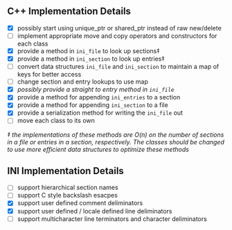 
## C++ Implementation Details
* [x] possibly start using unique_ptr or shared_ptr instead of raw new/delete
* [ ] implement appropriate move and copy operators and constructors for each class
* [x] provide a method in `ini_file` to look up sections‡
* [x] provide a method in `ini_section` to look up entries‡
* [ ] convert data structures `ini_file` and `ini_section` to maintain a map of keys for better access
* [ ] change section and entry lookups to use map
* [x] *possibly provide a straight to entry method in `ini_file`*
* [x] provide a method for appending `ini_entries` to a section
* [x] provide a method for appending `ini_section` to a file
* [x] provide a serialization method for writing the `ini_file` out
* [ ] move each class to its own

*‡ the implementations of these methods are O(n) on the number of sections in a file
or entries in a section, respectively. The classes should be changed to use more efficient data structures to
optimize these methods*
## INI Implementation Details
* [ ] support hierarchical section names
* [ ] support C style backslash esacpes
* [x] support user defined comment deliminators
* [x] support user defined / locale defined line deliminators
* [ ] support multicharacter line terminators and character deliminators